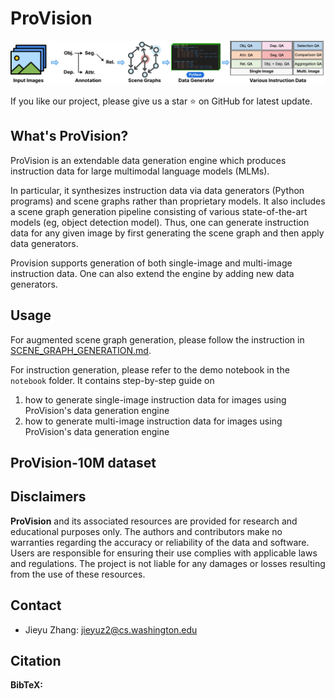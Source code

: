 # ProVision

<p align="center">
    <img src="pipeline.png" width="1000" style="margin-bottom: 0.2;"/>
<p>

If you like our project, please give us a star ⭐ on GitHub for latest update.  </h2>




## What's ProVision?

ProVision is an extendable data generation engine which produces instruction data for large multimodal language models (MLMs). 

In particular, it synthesizes instruction data via data generators (Python programs) and scene graphs rather than proprietary models.
It also includes a scene graph generation pipeline consisting of various state-of-the-art models (eg, object detection model). 
Thus, one can generate instruction data for any given image by first generating the scene graph and then apply data generators.

Provision supports generation of both single-image and multi-image instruction data.
One can also extend the engine by adding new data generators.

## Usage

For augmented scene graph generation, please follow the instruction in [SCENE_GRAPH_GENERATION.md](SCENE_GRAPH_GENERATION.md).

For instruction generation, please refer to the demo notebook in the `notebook` folder.
It contains step-by-step guide on 
1. how to generate single-image instruction data for images using ProVision's data generation engine
2. how to generate multi-image instruction data for images using ProVision's data generation engine

## ProVision-10M dataset



## Disclaimers
**ProVision** and its associated resources are provided for research and educational purposes only. 
The authors and contributors make no warranties regarding the accuracy or reliability of the data and software. 
Users are responsible for ensuring their use complies with applicable laws and regulations. 
The project is not liable for any damages or losses resulting from the use of these resources.


## Contact

- Jieyu Zhang: jieyuz2@cs.washington.edu

## Citation

**BibTeX:**

```bibtex

```

